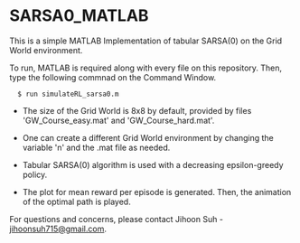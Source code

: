 # SARSA0_MATLAB
This is a simple MATLAB Implementation of tabular SARSA(0) on the Grid World environment.

To run, MATLAB is required along with every file on this repository.
Then, type the following commnad on the Command Window.
  
      $ run simulateRL_sarsa0.m

* The size of the Grid World is 8x8 by default, provided by files 'GW_Course_easy.mat' and 'GW_Course_hard.mat'.

* One can create a different Grid World environment by changing the variable 'n' and the .mat file as needed.

* Tabular SARSA(0) algorithm is used with a decreasing epsilon-greedy policy.

* The plot for mean reward per episode is generated. Then, the animation of the optimal path is played.

For questions and concerns, please contact Jihoon Suh - jihoonsuh715@gmail.com.
